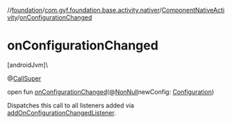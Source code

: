 //[foundation](../../../index.md)/[com.gyf.foundation.base.activity.nativer](../index.md)/[ComponentNativeActivity](index.md)/[onConfigurationChanged](on-configuration-changed.md)

# onConfigurationChanged

[androidJvm]\

@[CallSuper](https://developer.android.com/reference/kotlin/androidx/annotation/CallSuper.html)

open fun [onConfigurationChanged](on-configuration-changed.md)(@[NonNull](https://developer.android.com/reference/kotlin/androidx/annotation/NonNull.html)newConfig: [Configuration](https://developer.android.com/reference/kotlin/android/content/res/Configuration.html))

 Dispatches this call to all listeners added via [addOnConfigurationChangedListener](add-on-configuration-changed-listener.md).